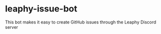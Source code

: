 # leaphy-issue-bot
This bot makes it easy to create GitHub issues through the Leaphy Discord server
